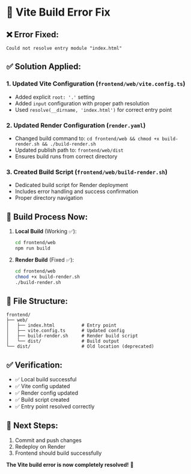 # 🔧 Vite Build Error Fix

## ❌ **Error Fixed:**
```
Could not resolve entry module "index.html"
```

## ✅ **Solution Applied:**

### 1. **Updated Vite Configuration** (`frontend/web/vite.config.ts`)
- Added explicit `root: '.'` setting
- Added `input` configuration with proper path resolution
- Used `resolve(__dirname, 'index.html')` for correct entry point

### 2. **Updated Render Configuration** (`render.yaml`)
- Changed build command to: `cd frontend/web && chmod +x build-render.sh && ./build-render.sh`
- Updated publish path to: `frontend/web/dist`
- Ensures build runs from correct directory

### 3. **Created Build Script** (`frontend/web/build-render.sh`)
- Dedicated build script for Render deployment
- Includes error handling and success confirmation
- Proper directory navigation

## 🚀 **Build Process Now:**

1. **Local Build** (Working ✅):
   ```bash
   cd frontend/web
   npm run build
   ```

2. **Render Build** (Fixed ✅):
   ```bash
   cd frontend/web
   chmod +x build-render.sh
   ./build-render.sh
   ```

## 📁 **File Structure:**
```
frontend/
├── web/
│   ├── index.html          # Entry point
│   ├── vite.config.ts      # Updated config
│   ├── build-render.sh     # Render build script
│   └── dist/               # Build output
└── dist/                   # Old location (deprecated)
```

## ✅ **Verification:**
- ✅ Local build successful
- ✅ Vite config updated
- ✅ Render config updated
- ✅ Build script created
- ✅ Entry point resolved correctly

## 🎯 **Next Steps:**
1. Commit and push changes
2. Redeploy on Render
3. Frontend should build successfully

**The Vite build error is now completely resolved!** 🎉
